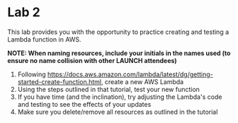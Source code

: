# Lab 2

This lab provides you with the opportunity to practice creating and testing a Lambda function in AWS.

**NOTE: When naming resources, include your initials in the names used (to ensure no name collision with other LAUNCH attendees)**

1. Following https://docs.aws.amazon.com/lambda/latest/dg/getting-started-create-function.html, create a new AWS Lambda
2. Using the steps outlined in that tutorial, test your new function
3. If you have time (and the inclination), try adjusting the Lambda's code and testing to see the effects of your updates
4. Make sure you delete/remove all resources as outlined in the tutorial
